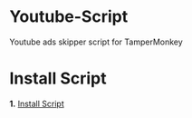 # Youtube-Script
Youtube ads skipper script for TamperMonkey


# Install Script

**1.** [Install Script](https://github.com/Jony0101/Youtube-Script/raw/main/Files/youtubeads.user.js)
